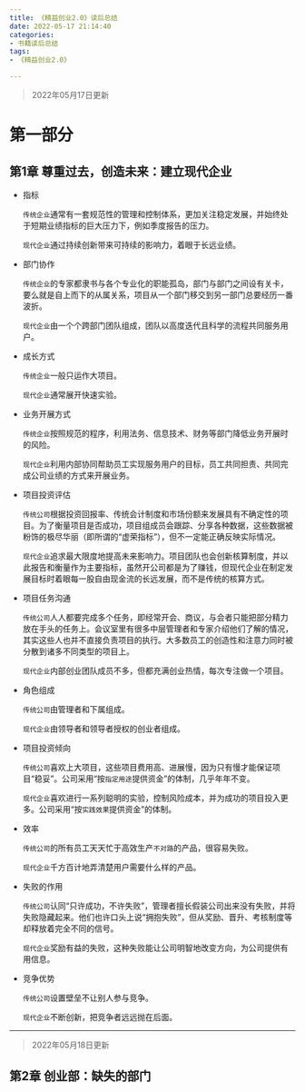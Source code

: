 ```yaml
---
title: 《精益创业2.0》读后总结
date: 2022-05-17 21:14:40
categories:
- 书籍读后总结
tags:
- 《精益创业2.0》

---
```








> 2022年05月17日更新

# 第一部分

## 第1章 尊重过去，创造未来：建立现代企业

- 指标

  `传统企业`通常有一套规范性的管理和控制体系，更加关注稳定发展，并始终处于短期业绩指标的巨大压力下，例如季度报告的压力。

  `现代企业`通过持续创新带来可持续的影响力，着眼于长远业绩。

- 部门协作

  `传统企业`的专家都隶书与各个专业化的职能孤岛，部门与部门之间设有关卡，要么就是自上而下的从属关系，项目从一个部门移交到另一部门总要经历一番波折。

  `现代企业`由一个个跨部门团队组成，团队以高度迭代且科学的流程共同服务用户。

- 成长方式

  `传统企业`一般只运作大项目。

  `现代企业`通常展开快速实验。

- 业务开展方式

  `传统企业`按照规范的程序，利用法务、信息技术、财务等部门降低业务开展时的风险。

  `现代企业`利用内部协同帮助员工实现服务用户的目标，员工共同担责、共同完成公司业绩的方式来开展业务。

- 项目投资评估

  `传统公司`根据投资回报率、传统会计制度和市场份额来发展具有不确定性的项目。为了衡量项目是否成功，项目组成员会跟踪、分享各种数据，这些数据被粉饰的极尽华丽（即所谓的“虚荣指标”），但不一定能正确反映实际情况。

  `现代企业`追求最大限度地提高未来影响力。项目团队也会创新核算制度，并以此报告和衡量作为主要指标，虽然开公司都是为了赚钱，但现代企业在制定发展目标时着眼每一股自由现金流的长远发展，而不是传统的核算方式。

- 项目任务沟通

  `传统公司`人人都要完成多个任务，即经常开会、商议，与会者只能把部分精力放在手头的任务上。会议室里有很多中层管理者和专家介绍他们了解的情况，其实这些人也并不直接负责项目的执行。大多数员工的创造性和注意力同时被分散到诸多不同类型的项目上。

  `现代企业`内部创业团队成员不多，但都充满创业热情，每次专注做一个项目。

- 角色组成

  `传统公司`由管理者和下属组成。

  `现代企业`由领导者和领导者授权的创业者组成。

- 项目投资倾向

  `传统公司`喜欢上大项目，这些项目费用高、进展慢，因为只有慢才能保证项目“稳妥”。公司采用“按`指定用途`提供资金”的体制，几乎年年不变。

  `现代企业`喜欢进行一系列聪明的实验，控制风险成本，并为成功的项目投入更多。公司采用“按`实践效果`提供资金”的体制。

- 效率

  `传统公司`的所有员工天天忙于高效生产`不对路`的产品，很容易失败。

  `现代企业`千方百计地弄清楚用户需要什么样的产品。

- 失败的作用

  `传统公司`认同“只许成功，不许失败”，管理者擅长假装公司出来没有失败，并将失败隐藏起来。他们也许口头上说“拥抱失败”，但从奖励、晋升、考核制度等却释放着完全不同的信号。

  `现代企业`奖励有益的失败，这种失败能让公司明智地改变方向，为公司提供有用信息。

- 竞争优势

  `传统公司`设置壁垒不让别人参与竞争。

  `现代企业`不断创新，把竞争者远远抛在后面。



***

> 2022年05月18日更新

## 第2章 创业部：缺失的部门


